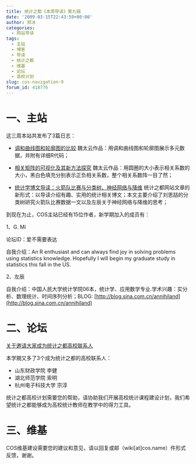 ```yaml
---
title: 统计之都《本周导读》第九辑
date: '2009-03-15T22:43:59+00:00'
author: 郑冰
categories:
  - 网站导读
tags:
  - 主站
  - 博客
  - 导读
  - 统计之都
  - 维基
  - 论坛
  - 高校计划
slug: cos-navigation-9
forum_id: 418776
---
```


# 一、主站

这三周本站共发布了3篇日志：

* [调和曲线图和轮廓图的比较](/2009/03/parallel-coordinates-and-andrews-curve/)
  魏太云作品：用调和曲线图和轮廓图展示多元数据，并附有详细R代码；

* [相关矩阵的可视化及其新方法探究](/2009/03/correlation-matrix-visualization/) 魏太云作品：用圆圈的大小表示相关系数的大小，黑白色填充分别表示正负相关系数，整个相关系数阵一目了然；
* [统计学博文导读：火箭队比赛与分类树、神经网络与降维](/2009/03/stat-blog-guide-rocket-cart-nnet/) 统计之都网站文章的新形式：以导读介绍有趣、实用的统计相关博文；本文主要介绍了刘思喆的分类树研究火箭队比赛数据一文以及左辰关于神经网络与降维的思考；
<!--more-->

到现在为止，COS主站已经有15位作者，新学期加入的成员有：

1、G. Mi

论坛ID：爱不需要表达

自我介绍：An R enthusiast and can always find joy in solving problems using statistics knowledge. Hopefully I will begin my graduate study in statistics this fall in the US.

2、左辰

自我介绍：中国人民大学统计学院06本，统计学、应用数学专业.学术兴趣：实分析、数理统计、时间序列分析；BLOG: [http://blog.sina.com.cn/annihiland](http://blog.sina.com.cn/annihiland)

# 二、论坛

[关于邀请大家成为统计之都高校联系人](https://cos.name/cn/topic/13026)

本学期又多了3个成为统计之都的高校联系人：

  * 山东财政学院 李健
  * 湖北师范学院 索明
  * 杭州电子科技大学 宗淳

统计之都高校计划需要您的帮助，请协助我们开展高校统计课程建设计划，我们希望统计之都能够成为高校统计教师在教学中的得力工具。

# 三、维基

COS维基建设需要您的建议和意见，请以回复或邮（wiki[at]cos.name）件形式反馈，谢谢。
